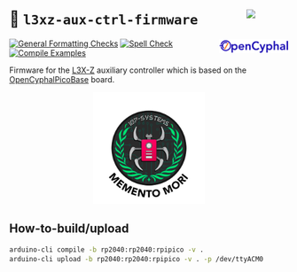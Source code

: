 <a href="https://107-systems.org/"><img align="right" src="https://raw.githubusercontent.com/107-systems/.github/main/logo/107-systems.png" width="15%"></a>
:floppy_disk: `l3xz-aux-ctrl-firmware`
======================================
<a href="https://opencyphal.org/"><img align="right" src="https://raw.githubusercontent.com/107-systems/.github/main/logo/opencyphal.svg" width="25%"></a>
[![General Formatting Checks](https://github.com/107-systems/l3xz-aux-ctrl-firmware/workflows/General%20Formatting%20Checks/badge.svg)](https://github.com/107-systems/l3xz-aux-ctrl-firmware/actions?workflow=General+Formatting+Checks)
[![Spell Check](https://github.com/107-systems/l3xz-aux-ctrl-firmware/workflows/Spell%20Check/badge.svg)](https://github.com/107-systems/l3xz-aux-ctrl-firmware/actions?workflow=Spell+Check)
[![Compile Examples](https://github.com/107-systems/l3xz-aux-ctrl-firmware/workflows/Compile/badge.svg)](https://github.com/107-systems/l3xz-aux-ctrl-firmware/actions?workflow=Compile)

Firmware for the [L3X-Z](https://github.com/107-systems/l3xz) auxiliary controller which is based on the [OpenCyphalPicoBase](https://github.com/generationmake/OpenCyphalPicoBase) board.

<p align="center">
  <a href="https://github.com/107-systems/l3xz"><img src="https://raw.githubusercontent.com/107-systems/.github/main/logo/l3xz-logo-memento-mori-github.png" width="40%"></a>
</p>

## How-to-build/upload
```bash
arduino-cli compile -b rp2040:rp2040:rpipico -v .
arduino-cli upload -b rp2040:rp2040:rpipico -v . -p /dev/ttyACM0
```
